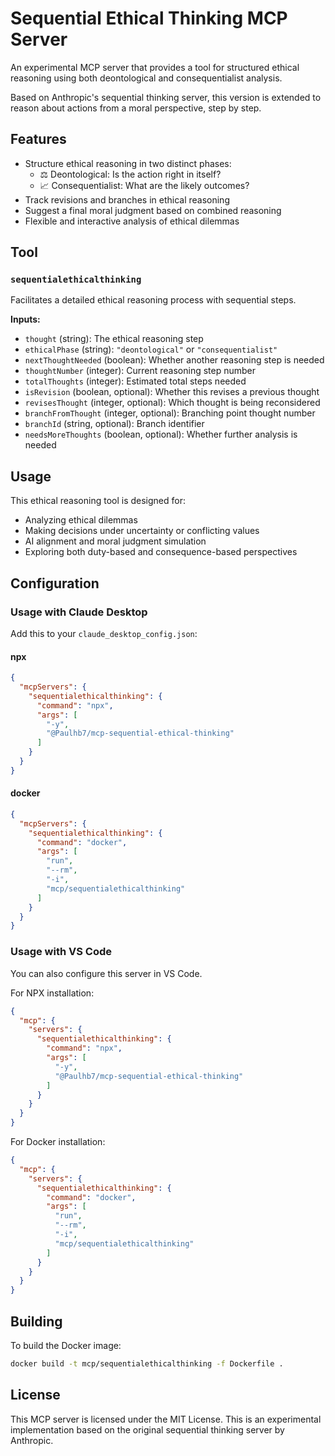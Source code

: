 # Sequential Ethical Thinking MCP Server

An experimental MCP server that provides a tool for structured ethical reasoning using both deontological and consequentialist analysis.

Based on Anthropic's sequential thinking server, this version is extended to reason about actions from a moral perspective, step by step.

## Features

- Structure ethical reasoning in two distinct phases:
  - ⚖️ Deontological: Is the action right in itself?
  - 📈 Consequentialist: What are the likely outcomes?
- Track revisions and branches in ethical reasoning
- Suggest a final moral judgment based on combined reasoning
- Flexible and interactive analysis of ethical dilemmas

## Tool

### `sequentialethicalthinking`

Facilitates a detailed ethical reasoning process with sequential steps.

**Inputs:**

- `thought` (string): The ethical reasoning step
- `ethicalPhase` (string): `"deontological"` or `"consequentialist"`
- `nextThoughtNeeded` (boolean): Whether another reasoning step is needed
- `thoughtNumber` (integer): Current reasoning step number
- `totalThoughts` (integer): Estimated total steps needed
- `isRevision` (boolean, optional): Whether this revises a previous thought
- `revisesThought` (integer, optional): Which thought is being reconsidered
- `branchFromThought` (integer, optional): Branching point thought number
- `branchId` (string, optional): Branch identifier
- `needsMoreThoughts` (boolean, optional): Whether further analysis is needed

## Usage

This ethical reasoning tool is designed for:

- Analyzing ethical dilemmas
- Making decisions under uncertainty or conflicting values
- AI alignment and moral judgment simulation
- Exploring both duty-based and consequence-based perspectives

## Configuration

### Usage with Claude Desktop

Add this to your `claude_desktop_config.json`:

#### npx

```json
{
  "mcpServers": {
    "sequentialethicalthinking": {
      "command": "npx",
      "args": [
        "-y",
        "@Paulhb7/mcp-sequential-ethical-thinking"
      ]
    }
  }
}
```

#### docker

```json
{
  "mcpServers": {
    "sequentialethicalthinking": {
      "command": "docker",
      "args": [
        "run",
        "--rm",
        "-i",
        "mcp/sequentialethicalthinking"
      ]
    }
  }
}
```

### Usage with VS Code

You can also configure this server in VS Code.

For NPX installation:

```json
{
  "mcp": {
    "servers": {
      "sequentialethicalthinking": {
        "command": "npx",
        "args": [
          "-y",
          "@Paulhb7/mcp-sequential-ethical-thinking"
        ]
      }
    }
  }
}
```

For Docker installation:

```json
{
  "mcp": {
    "servers": {
      "sequentialethicalthinking": {
        "command": "docker",
        "args": [
          "run",
          "--rm",
          "-i",
          "mcp/sequentialethicalthinking"
        ]
      }
    }
  }
}
```

## Building

To build the Docker image:

```bash
docker build -t mcp/sequentialethicalthinking -f Dockerfile .
```

## License

This MCP server is licensed under the MIT License. This is an experimental implementation based on the original sequential thinking server by Anthropic.
